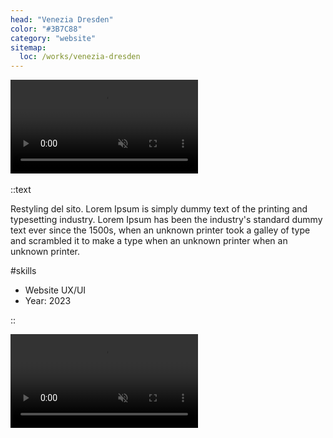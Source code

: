 ```yaml
---
head: "Venezia Dresden"
color: "#3B7C88"
category: "website"
sitemap:
  loc: /works/venezia-dresden
---
```


<div class="relative">
  <video class="rounded-[5px] lg:rounded-[20px]" src="/img/works/venezia/portfolio-work-venezia-big.mp4" playsinline autoplay muted loop></video>
  <a href="https://veneziadresden.de/" target="_blank"> 
    <img class="pf-cta" src="/img/works/venezia/portfolio-work-venezia-big-cta.svg" alt="">
  </a>
</div>

::text

Restyling del sito. Lorem Ipsum is simply dummy text of the printing and typesetting industry. Lorem Ipsum has been the industry's standard dummy text ever since the 1500s, when an unknown printer took a galley of type and scrambled it to make a type when an unknown printer when an unknown printer.

#skills

<ul>
  <li>Website UX/UI</li>
  <li>Year: 2023</li>
</ul>

::

<div class="gap-12 columns-2 mb-12">
  <video src="/img/works/venezia/portfolio-work-venezia-small2-video.mp4" playsinline autoplay muted loop></video>
  <img src="/img/works/venezia/portfolio-work-venezia-small2.png" alt="">
</div>
